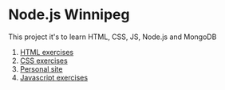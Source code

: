 # Node.js Winnipeg

This project it's to learn HTML, CSS, JS, Node.js and MongoDB

1. [HTML exercises](Exercise/html)
1. [CSS exercises](Exercise/css)
1. [Personal site](my-site)
1. [Javascript exercises](Exercise/JS)